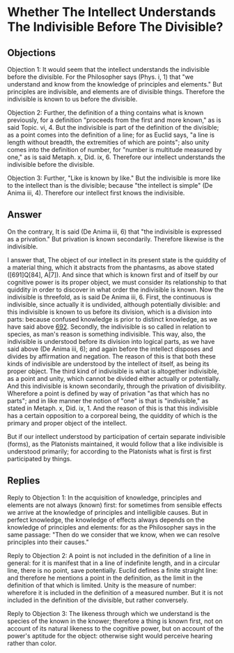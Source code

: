 # Whether The Intellect Understands The Indivisible Before The Divisible?

## Objections

Objection 1: It would seem that the intellect understands the indivisible before the divisible. For the Philosopher says (Phys. i, 1) that "we understand and know from the knowledge of principles and elements." But principles are indivisible, and elements are of divisible things. Therefore the indivisible is known to us before the divisible.

Objection 2: Further, the definition of a thing contains what is known previously, for a definition "proceeds from the first and more known," as is said Topic. vi, 4. But the indivisible is part of the definition of the divisible; as a point comes into the definition of a line; for as Euclid says, "a line is length without breadth, the extremities of which are points"; also unity comes into the definition of number, for "number is multitude measured by one," as is said Metaph. x, Did. ix, 6. Therefore our intellect understands the indivisible before the divisible.

Objection 3: Further, "Like is known by like." But the indivisible is more like to the intellect than is the divisible; because "the intellect is simple" (De Anima iii, 4). Therefore our intellect first knows the indivisible.

## Answer

On the contrary, It is said (De Anima iii, 6) that "the indivisible is expressed as a privation." But privation is known secondarily. Therefore likewise is the indivisible.

I answer that, The object of our intellect in its present state is the quiddity of a material thing, which it abstracts from the phantasms, as above stated ([691]Q[84], A[7]). And since that which is known first and of itself by our cognitive power is its proper object, we must consider its relationship to that quiddity in order to discover in what order the indivisible is known. Now the indivisible is threefold, as is said De Anima iii, 6. First, the continuous is indivisible, since actually it is undivided, although potentially divisible: and this indivisible is known to us before its division, which is a division into parts: because confused knowledge is prior to distinct knowledge, as we have said above [692](A[3]). Secondly, the indivisible is so called in relation to species, as man's reason is something indivisible. This way, also, the indivisible is understood before its division into logical parts, as we have said above (De Anima iii, 6); and again before the intellect disposes and divides by affirmation and negation. The reason of this is that both these kinds of indivisible are understood by the intellect of itself, as being its proper object. The third kind of indivisible is what is altogether indivisible, as a point and unity, which cannot be divided either actually or potentially. And this indivisible is known secondarily, through the privation of divisibility. Wherefore a point is defined by way of privation "as that which has no parts"; and in like manner the notion of "one" is that is "indivisible," as stated in Metaph. x, Did. ix, 1. And the reason of this is that this indivisible has a certain opposition to a corporeal being, the quiddity of which is the primary and proper object of the intellect.

But if our intellect understood by participation of certain separate indivisible (forms), as the Platonists maintained, it would follow that a like indivisible is understood primarily; for according to the Platonists what is first is first participated by things.

## Replies

Reply to Objection 1: In the acquisition of knowledge, principles and elements are not always (known) first: for sometimes from sensible effects we arrive at the knowledge of principles and intelligible causes. But in perfect knowledge, the knowledge of effects always depends on the knowledge of principles and elements: for as the Philosopher says in the same passage: "Then do we consider that we know, when we can resolve principles into their causes."

Reply to Objection 2: A point is not included in the definition of a line in general: for it is manifest that in a line of indefinite length, and in a circular line, there is no point, save potentially. Euclid defines a finite straight line: and therefore he mentions a point in the definition, as the limit in the definition of that which is limited. Unity is the measure of number: wherefore it is included in the definition of a measured number. But it is not included in the definition of the divisible, but rather conversely.

Reply to Objection 3: The likeness through which we understand is the species of the known in the knower; therefore a thing is known first, not on account of its natural likeness to the cognitive power, but on account of the power's aptitude for the object: otherwise sight would perceive hearing rather than color.